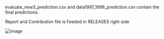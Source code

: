 evaluate_new3_prediction.csv and data1997_1998_prediction.csv contain the final predictions.

Report and Contribution file is Feeded in RELEASES right side

![image](https://github.com/RMan2323/Twins-of-The-Winds/assets/171505330/1dcb15a9-250a-4f57-bfcf-c0e4adf41408)

